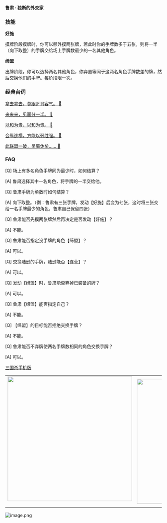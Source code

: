 
#### 鲁肃 · 独断的外交家  

### 技能

**好施**

摸牌阶段摸牌时，你可以额外摸两张牌，若此时你的手牌数多于五张，则将一半（向下取整）的手牌交给场上手牌数最少的一名其他角色。

**缔盟**

出牌阶段，你可以选择两名其他角色，你弃置等同于这两名角色手牌数差的牌，然后交换他们的手牌。每阶段限一次。

### 经典台词


[拿去拿去，莫跟哥哥客气。 🎵](char_wu014_dub_ability1_1.mp3)

[来来来，见面分一半。 🎵](char_wu014_dub_ability1_2.mp3)

[以和为贵，以和为贵。 🎵](char_wu014_dub_ability2_1.mp3)

[合纵连横，方能以弱胜强。 🎵](char_wu014_dub_ability2_2.mp3)

[此联盟一破，吴蜀休矣…… 🎵](char_wu014_dub_dead.mp3)


### FAQ

[Q] 场上有多名角色手牌同为最少时，如何结算？

[A] 鲁肃选择其中一名角色，将手牌的一半交给他。



[Q] 鲁肃手牌为单数时如何结算？

[A] 向下取整。（例：鲁肃有三张手牌，发动【好施】后变为七张，这时将三张交给一名手牌最少的角色，鲁肃自己保留四张）



[Q] 鲁肃能否先摸两张牌然后再决定是否发动【好施】？

[A] 不能。



[Q] 鲁肃能否指定没手牌的角色【缔盟】？

[A] 可以。 



[Q] 交换陆逊的手牌，陆逊能否【连营】？

[A] 可以。



[Q] 发动【缔盟】时，鲁肃能否弃掉已装备的牌？

[A] 可以。



[Q] 鲁肃【缔盟】能否指定自己？

[A] 不能。



[Q] 【缔盟】的目标能否拒绝交换手牌？

[A] 不能。



[Q] 鲁肃能否不弃牌使两名手牌数相同的角色交换手牌？

[A] 可以。


 [三国杀手机版](https://apps.apple.com/cn/app/%E4%B8%89%E5%9B%BD%E6%9D%80%E9%97%AE%E9%A2%98%E7%AD%94%E7%96%91/id527602078)
    <div style="text-align: center"><table><tr>
    <td style="text-align: center">
<img src="https://is4-ssl.mzstatic.com/image/thumb/PurpleSource116/v4/1b/38/06/1b380673-fa07-7d70-76af-cc625e8e7894/97f20edf-1616-4b93-9e88-fbaebfe22faf_page-0.jpg/460x0w.webp" height="400">
</td>
<td style="text-align: center">
<img src="https://is5-ssl.mzstatic.com/image/thumb/PurpleSource126/v4/f6/ae/05/f6ae053d-def3-e9be-a991-74954202adad/7a500a3f-0dc0-4c7a-8287-6eed7e11d2b4_page-1.jpg/460x0w.webp" height="400">
</td>
<td style="text-align: center">
<img src="https://is2-ssl.mzstatic.com/image/thumb/PurpleSource126/v4/f3/38/97/f33897de-2a22-ec13-1832-60c35c10fe7c/7fbfdcd6-9f03-45ce-8dc1-bad59b0e5f5d_page-2.jpg/460x0w.webp" height="400">
</td>
<td style="text-align: center">
<img src="https://is2-ssl.mzstatic.com/image/thumb/PurpleSource116/v4/7c/bf/db/7cbfdbb7-8d99-a661-c3a7-bc4e3fdb840a/5e805d5e-b991-4341-bdf6-233a5dd8d703_page-3.jpg/460x0w.webp" height="400">
</td>
</tr>
</table>
</div>
    
 ![image.png](https://s2.loli.net/2022/01/10/Z85EF3hBpvU41oI.png)
